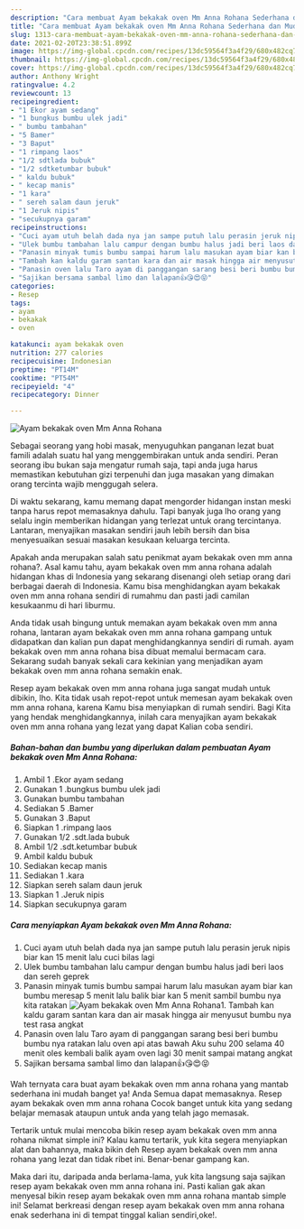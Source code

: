 ```yaml
---
description: "Cara membuat Ayam bekakak oven Mm Anna Rohana Sederhana dan Mudah Dibuat"
title: "Cara membuat Ayam bekakak oven Mm Anna Rohana Sederhana dan Mudah Dibuat"
slug: 1313-cara-membuat-ayam-bekakak-oven-mm-anna-rohana-sederhana-dan-mudah-dibuat
date: 2021-02-20T23:38:51.899Z
image: https://img-global.cpcdn.com/recipes/13dc59564f3a4f29/680x482cq70/ayam-bekakak-oven-mm-anna-rohana-foto-resep-utama.jpg
thumbnail: https://img-global.cpcdn.com/recipes/13dc59564f3a4f29/680x482cq70/ayam-bekakak-oven-mm-anna-rohana-foto-resep-utama.jpg
cover: https://img-global.cpcdn.com/recipes/13dc59564f3a4f29/680x482cq70/ayam-bekakak-oven-mm-anna-rohana-foto-resep-utama.jpg
author: Anthony Wright
ratingvalue: 4.2
reviewcount: 13
recipeingredient:
- "1 Ekor ayam sedang"
- "1 bungkus bumbu ulek jadi"
- " bumbu tambahan"
- "5 Bamer"
- "3 Baput"
- "1 rimpang laos"
- "1/2 sdtlada bubuk"
- "1/2 sdtketumbar bubuk"
- " kaldu bubuk"
- " kecap manis"
- "1 kara"
- " sereh salam daun jeruk"
- "1 Jeruk nipis"
- "secukupnya garam"
recipeinstructions:
- "Cuci ayam utuh belah dada nya jan sampe putuh lalu perasin jeruk nipis biar kan 15 menit lalu cuci bilas lagi"
- "Ulek bumbu tambahan lalu campur dengan bumbu halus jadi beri laos dan sereh geprek"
- "Panasin minyak tumis bumbu sampai harum lalu masukan ayam biar kan bumbu meresap 5 menit lalu balik biar kan 5 menit sambil bumbu nya kita ratakan"
- "Tambah kan kaldu garam santan kara dan air masak hingga air menyusut bumbu nya test rasa angkat"
- "Panasin oven lalu Taro ayam di panggangan sarang besi beri bumbu bumbu nya ratakan lalu oven api atas bawah Aku suhu 200 selama 40 menit oles kembali balik ayam oven lagi 30 menit sampai matang angkat"
- "Sajikan bersama sambal limo dan lalapan👍😘😍😝"
categories:
- Resep
tags:
- ayam
- bekakak
- oven

katakunci: ayam bekakak oven 
nutrition: 277 calories
recipecuisine: Indonesian
preptime: "PT14M"
cooktime: "PT54M"
recipeyield: "4"
recipecategory: Dinner

---
```



![Ayam bekakak oven Mm Anna Rohana](https://img-global.cpcdn.com/recipes/13dc59564f3a4f29/680x482cq70/ayam-bekakak-oven-mm-anna-rohana-foto-resep-utama.jpg)

Sebagai seorang yang hobi masak, menyuguhkan panganan lezat buat famili adalah suatu hal yang menggembirakan untuk anda sendiri. Peran seorang ibu bukan saja mengatur rumah saja, tapi anda juga harus memastikan kebutuhan gizi terpenuhi dan juga masakan yang dimakan orang tercinta wajib menggugah selera.

Di waktu  sekarang, kamu memang dapat mengorder hidangan instan meski tanpa harus repot memasaknya dahulu. Tapi banyak juga lho orang yang selalu ingin memberikan hidangan yang terlezat untuk orang tercintanya. Lantaran, menyajikan masakan sendiri jauh lebih bersih dan bisa menyesuaikan sesuai masakan kesukaan keluarga tercinta. 



Apakah anda merupakan salah satu penikmat ayam bekakak oven mm anna rohana?. Asal kamu tahu, ayam bekakak oven mm anna rohana adalah hidangan khas di Indonesia yang sekarang disenangi oleh setiap orang dari berbagai daerah di Indonesia. Kamu bisa menghidangkan ayam bekakak oven mm anna rohana sendiri di rumahmu dan pasti jadi camilan kesukaanmu di hari liburmu.

Anda tidak usah bingung untuk memakan ayam bekakak oven mm anna rohana, lantaran ayam bekakak oven mm anna rohana gampang untuk didapatkan dan kalian pun dapat menghidangkannya sendiri di rumah. ayam bekakak oven mm anna rohana bisa dibuat memalui bermacam cara. Sekarang sudah banyak sekali cara kekinian yang menjadikan ayam bekakak oven mm anna rohana semakin enak.

Resep ayam bekakak oven mm anna rohana juga sangat mudah untuk dibikin, lho. Kita tidak usah repot-repot untuk memesan ayam bekakak oven mm anna rohana, karena Kamu bisa menyiapkan di rumah sendiri. Bagi Kita yang hendak menghidangkannya, inilah cara menyajikan ayam bekakak oven mm anna rohana yang lezat yang dapat Kalian coba sendiri.

<!--inarticleads1-->

##### Bahan-bahan dan bumbu yang diperlukan dalam pembuatan Ayam bekakak oven Mm Anna Rohana:

1. Ambil 1 .Ekor ayam sedang
1. Gunakan 1 .bungkus bumbu ulek jadi
1. Gunakan  bumbu tambahan
1. Sediakan 5 .Bamer
1. Gunakan 3 .Baput
1. Siapkan 1 .rimpang laos
1. Gunakan 1/2 .sdt.lada bubuk
1. Ambil 1/2 .sdt.ketumbar bubuk
1. Ambil  kaldu bubuk
1. Sediakan  kecap manis
1. Sediakan 1 .kara
1. Siapkan  sereh salam daun jeruk
1. Siapkan 1 .Jeruk nipis
1. Siapkan secukupnya garam




<!--inarticleads2-->

##### Cara menyiapkan Ayam bekakak oven Mm Anna Rohana:

1. Cuci ayam utuh belah dada nya jan sampe putuh lalu perasin jeruk nipis biar kan 15 menit lalu cuci bilas lagi
1. Ulek bumbu tambahan lalu campur dengan bumbu halus jadi beri laos dan sereh geprek
1. Panasin minyak tumis bumbu sampai harum lalu masukan ayam biar kan bumbu meresap 5 menit lalu balik biar kan 5 menit sambil bumbu nya kita ratakan
<img src="//assets-global.cpcdn.com/assets/icons/button_play-2c75c40dde080a61004c1f40b05d8f140eaff45d7e9e6481dc71c63d2e7c4909.png" alt="Ayam bekakak oven Mm Anna Rohana">1. Tambah kan kaldu garam santan kara dan air masak hingga air menyusut bumbu nya test rasa angkat
1. Panasin oven lalu Taro ayam di panggangan sarang besi beri bumbu bumbu nya ratakan lalu oven api atas bawah Aku suhu 200 selama 40 menit oles kembali balik ayam oven lagi 30 menit sampai matang angkat
1. Sajikan bersama sambal limo dan lalapan👍😘😍😝




Wah ternyata cara buat ayam bekakak oven mm anna rohana yang mantab sederhana ini mudah banget ya! Anda Semua dapat memasaknya. Resep ayam bekakak oven mm anna rohana Cocok banget untuk kita yang sedang belajar memasak ataupun untuk anda yang telah jago memasak.

Tertarik untuk mulai mencoba bikin resep ayam bekakak oven mm anna rohana nikmat simple ini? Kalau kamu tertarik, yuk kita segera menyiapkan alat dan bahannya, maka bikin deh Resep ayam bekakak oven mm anna rohana yang lezat dan tidak ribet ini. Benar-benar gampang kan. 

Maka dari itu, daripada anda berlama-lama, yuk kita langsung saja sajikan resep ayam bekakak oven mm anna rohana ini. Pasti kalian gak akan menyesal bikin resep ayam bekakak oven mm anna rohana mantab simple ini! Selamat berkreasi dengan resep ayam bekakak oven mm anna rohana enak sederhana ini di tempat tinggal kalian sendiri,oke!.

